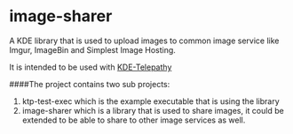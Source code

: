 image-sharer
================

A KDE library that is used to upload images to common image service like Imgur, ImageBin and Simplest Image Hosting.

It is intended to be used with [KDE-Telepathy](https://en.wikipedia.org/wiki/KDE_Telepathy)

####The project contains two sub projects:

1. ktp-test-exec which is the example executable that is using the library
2. image-sharer which is a library that is used to share images, it could be extended to be able to share to other image services as well.

